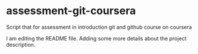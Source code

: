 # assessment-git-coursera
Script that for assessment in introduction git and github course on coursera

I am editing the README file. Adding some more details about the project description.
